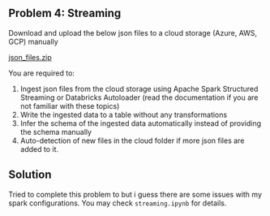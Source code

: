 ## Problem 4: Streaming

Download and upload the below json files to a cloud storage (Azure, AWS, GCP) manually 

[json_files.zip](https://s3-us-west-2.amazonaws.com/secure.notion-static.com/7ea8decf-3497-46c4-8095-25ea0a81a40e/json_files.zip)

You are required to:

1. Ingest json files from the cloud storage using Apache Spark Structured Streaming or Databricks Autoloader (read the documentation if you are not familiar with these topics)
2. Write the ingested data to a table without any transformations
3. Infer the schema of the ingested data automatically instead of providing the schema manually
4. Auto-detection of new files in the cloud folder if more json files are added to it.

## Solution

Tried to complete this problem to but i guess there are some issues with my spark configurations. You may check `streaming.ipynb` for details.
